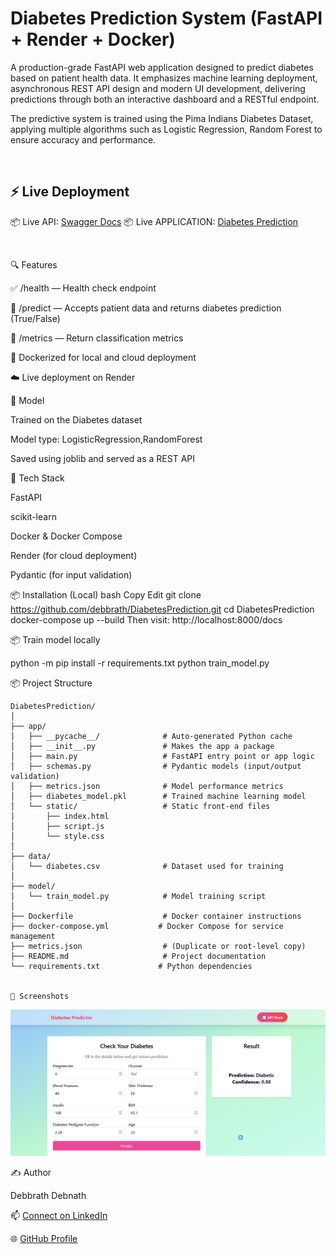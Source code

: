 # Diabetes Prediction System (FastAPI + Render + Docker)
A production-grade FastAPI web application designed to predict diabetes based on patient health data. It emphasizes machine learning deployment, asynchronous REST API design and modern UI development, delivering predictions through both an interactive dashboard and a RESTful endpoint.

The predictive system is trained using the Pima Indians Diabetes Dataset, applying multiple algorithms such as Logistic Regression, Random Forest to ensure accuracy and performance.

<br/>

## ⚡ Live Deployment 
 📦  Live API:  [Swagger Docs](https://diabetesprediction-2zpf.onrender.com/docs)
 📦  Live APPLICATION: [Diabetes Prediction](https://diabetesprediction-2zpf.onrender.com/)

<br/>

🔍 Features

✅ /health — Health check endpoint

🔮 /predict — Accepts patient data and returns diabetes prediction (True/False)

📄 /metrics — Return classification metrics

🐳 Dockerized for local and cloud deployment

☁️ Live deployment on Render

🧠 Model

Trained on the Diabetes dataset

Model type: LogisticRegression,RandomForest

Saved using joblib and served as a REST API

🚀 Tech Stack

FastAPI

scikit-learn

Docker & Docker Compose

Render (for cloud deployment)

Pydantic (for input validation)

📦 Installation (Local)
bash
Copy
Edit
git clone https://github.com/debbrath/DiabetesPrediction.git
cd DiabetesPrediction
docker-compose up --build
Then visit: http://localhost:8000/docs

📦 Train model locally

python -m pip install -r requirements.txt
python train_model.py

📦 Project Structure

```
DiabetesPrediction/
│
├── app/
│   ├── __pycache__/              # Auto-generated Python cache
│   ├── __init__.py               # Makes the app a package
│   ├── main.py                   # FastAPI entry point or app logic
│   ├── schemas.py                # Pydantic models (input/output validation)
│   ├── metrics.json              # Model performance metrics
│   ├── diabetes_model.pkl        # Trained machine learning model
│   └── static/                   # Static front-end files
│       ├── index.html
│       ├── script.js
│       └── style.css
│
├── data/
│   └── diabetes.csv              # Dataset used for training
│
├── model/
│   └── train_model.py            # Model training script
│
├── Dockerfile                    # Docker container instructions
├── docker-compose.yml           # Docker Compose for service management
├── metrics.json                  # (Duplicate or root-level copy)
├── README.md                     # Project documentation
└── requirements.txt             # Python dependencies


📸 Screenshots
```
![Screenshot](https://github.com/debbrath/DiabetesPrediction/blob/main/image/2025-08-19%2018_11_52-Settings.png)

✍️ Author

Debbrath Debnath

📫 [Connect on LinkedIn](https://www.linkedin.com/in/debbrathdebnath/)

🌐 [GitHub Profile](https://github.com/debbrath)
